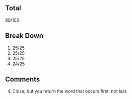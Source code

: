 ## Total ##
99/100

## Break Down ##
1. 25/25
2. 25/25
3. 25/25
4. 24/25

## Comments ##
4. Close, but you return the word that occurs first, not last.
